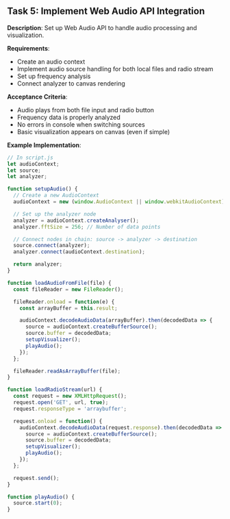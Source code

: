 ## Task 5: Implement Web Audio API Integration

**Description**: Set up Web Audio API to handle audio processing and visualization.

**Requirements**:
- Create an audio context
- Implement audio source handling for both local files and radio stream
- Set up frequency analysis
- Connect analyzer to canvas rendering

**Acceptance Criteria**:
- Audio plays from both file input and radio button
- Frequency data is properly analyzed
- No errors in console when switching sources
- Basic visualization appears on canvas (even if simple)

**Example Implementation**:
```javascript
// In script.js
let audioContext;
let source;
let analyzer;

function setupAudio() {
  // Create a new AudioContext
  audioContext = new (window.AudioContext || window.webkitAudioContext)();

  // Set up the analyzer node
  analyzer = audioContext.createAnalyser();
  analyzer.fftSize = 256; // Number of data points

  // Connect nodes in chain: source -> analyzer -> destination
  source.connect(analyzer);
  analyzer.connect(audioContext.destination);

  return analyzer;
}

function loadAudioFromFile(file) {
  const fileReader = new FileReader();

  fileReader.onload = function(e) {
    const arrayBuffer = this.result;

    audioContext.decodeAudioData(arrayBuffer).then(decodedData => {
      source = audioContext.createBufferSource();
      source.buffer = decodedData;
      setupVisualizer();
      playAudio();
    });
  };

  fileReader.readAsArrayBuffer(file);
}

function loadRadioStream(url) {
  const request = new XMLHttpRequest();
  request.open('GET', url, true);
  request.responseType = 'arraybuffer';

  request.onload = function() {
    audioContext.decodeAudioData(request.response).then(decodedData => {
      source = audioContext.createBufferSource();
      source.buffer = decodedData;
      setupVisualizer();
      playAudio();
    });
  };

  request.send();
}

function playAudio() {
  source.start(0);
}
